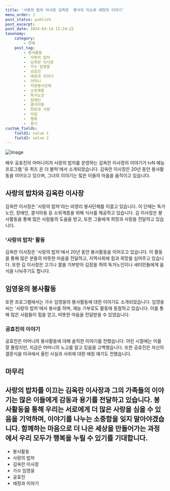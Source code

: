 ```yaml
---
title: '사랑의 밥차 이사장 김옥란  봉사의 미소와 애정의 이야기'
menu_order: 1
post_status: publish
post_excerpt: 
post_date: 2024-03-14 15:24:22
taxonomy:
    category:
        - 연예
    post_tag:
        - 봉사활동
        -  사랑의 밥차
        -  김옥란 이사장
        -  가수 임영웅
        -  공효진
        -  애정과 이야기
        -  어머니
        -  자원봉사단체
        -  소외계층
        -  독거노인
        -  장애인
        -  결식아동
        -  희망과 사랑
        -  미담
        -  행복
        -  용기
custom_fields:
    field1: value 1
    field2: value 2
---
```


![Image](https://mimgnews.pstatic.net/image/421/2024/03/14/0007410137_001_20240314100712404.jpg?type=w540)

배우 공효진의 어머니이자 사랑의 밥차를 운영하는 김옥란 이사장의 이야기가 tvN 예능 프로그램 '유 퀴즈 온 더 블럭'에서 소개되었습니다. 김옥란 이사장은 20년 동안 봉사활동을 이어오고 있으며, 그녀의 이야기는 많은 이들의 마음을 움직이고 있습니다.
## 사랑의 밥차와 김옥란 이사장
김옥란 이사장은 '사랑의 밥차'라는 비영리 봉사단체를 이끌고 있습니다. 이 단체는 독거노인, 장애인, 결식아동 등 소외계층을 위해 식사를 제공하고 있습니다. 김 이사장은 봉사활동을 통해 많은 사람들의 도움을 받고, 또한 그들에게 희망과 사랑을 전달하고 있습니다.
### '사랑의 밥차' 활동
김옥란 이사장은 '사랑의 밥차'에서 20년 동안 봉사활동을 이어오고 있습니다. 이 활동을 통해 많은 분들의 따뜻한 마음을 전달하고, 지역사회에 힘과 희망을 심어주고 있습니다. 또한 김 이사장은 고기나 쌀을 기부받아 김장을 하여 독거노인이나 새터민들에게 음식을 나눠주기도 합니다.
## 임영웅의 봉사활동
또한 프로그램에서는 가수 임영웅의 봉사활동에 대한 이야기도 소개되었습니다. 임영웅씨는 '사랑의 밥차'에서 봉사를 하며, 재능 기부로도 활동에 동참하고 있습니다. 이를 통해 많은 사람들이 힘을 얻고, 따뜻한 마음을 전달받을 수 있었습니다.
### 공효진의 이야기
공효진은 어머니의 봉사활동에 대해 솔직한 이야기를 전했습니다. 어린 시절에는 이를 잘 몰랐지만, 지금은 어머니의 노고를 알고 있음을 고백했습니다. 또한 공효진은 자신의 결혼식을 미국에서 올린 사실과 사위에 대한 애정 얘기도 전했습니다.
## 마무리
사랑의 밥차를 이끄는 김옥란 이사장과 그의 가족들의 이야기는 많은 이들에게 감동과 용기를 전달하고 있습니다. 봉사활동을 통해 우리는 서로에게 더 많은 사랑을 심을 수 있음을 기억하며, 이야기를 나누는 소중함을 잊지 말아야겠습니다. 함께하는 마음으로 더 나은 세상을 만들어가는 과정에서 우리 모두가 행복을 누릴 수 있기를 기대합니다.
---
- 봉사활동
- 사랑의 밥차
- 김옥란 이사장
- 가수 임영웅
- 공효진
- 애정과 이야기
